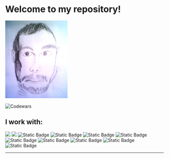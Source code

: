 # Welcome to my repository!

![](./me-klein.jpg)


![Codewars](https://www.codewars.com/users/chris-to/badges/micro)



I work with:
---
![](https://img.shields.io/badge/code-javascript-blue?logo=javascript) ![](https://img.shields.io/badge/codehosting-github-blue?logo=github) ![Static Badge](https://img.shields.io/badge/frontend-html-blue?logo=html5) ![Static Badge](https://img.shields.io/badge/style-css3-blue?logo=css3)
![Static Badge](https://img.shields.io/badge/backend-next.js-blue?logo=next.js) ![Static Badge](https://img.shields.io/badge/framework-react-blue?logo=react) ![Static Badge](https://img.shields.io/badge/package-npm-blue?logo=npm) ![Static Badge](https://img.shields.io/badge/DevOps-git-blue?logo=git) ![Static Badge](https://img.shields.io/badge/code-typescript-blue?logo=typescript) ![Static Badge](https://img.shields.io/badge/server-express-blue?logo=express) ![Static Badge](https://img.shields.io/badge/database-mongoDB-blue?logo=mongodb)











---



